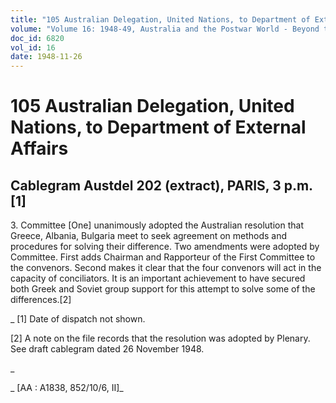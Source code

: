 ```yaml
---
title: "105 Australian Delegation, United Nations, to Department of External Affairs"
volume: "Volume 16: 1948-49, Australia and the Postwar World - Beyond the Region"
doc_id: 6820
vol_id: 16
date: 1948-11-26
---
```


# 105 Australian Delegation, United Nations, to Department of External Affairs

## Cablegram Austdel 202 (extract), PARIS, 3 p.m.[1]

3\. Committee [One] unanimously adopted the Australian resolution that Greece, Albania, Bulgaria meet to seek agreement on methods and procedures for solving their difference. Two amendments were adopted by Committee. First adds Chairman and Rapporteur of the First Committee to the convenors. Second makes it clear that the four convenors will act in the capacity of conciliators. It is an important achievement to have secured both Greek and Soviet group support for this attempt to solve some of the differences.[2]

_ [1] Date of dispatch not shown.

[2] A note on the file records that the resolution was adopted by Plenary. See draft cablegram dated 26 November 1948.

_

_ [AA : A1838, 852/10/6, II]_
